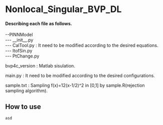 # Nonlocal_Singular_BVP_DL

#### Describing each file as follows.  

--PINNModel  
    --- \_\_init\_\_.py  
    --- CalTool.py : It need to be modified according to the desired equations.  
    --- ItofSin.py  
    --- PtChange.py   
          
          
bvp4c_version : Matlab sisulation.  


main.py : It need to be modified according to the desired configurations.  


sample.txt : Sampling f(x)=12(x-1/2)^2 in [0,1] by sample.R(rejection sampling algorithm).  



## How to use 
    asd
